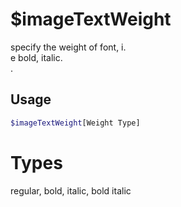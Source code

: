 # $imageTextWeight

specify the weight of font, i.\
e bold, italic.\
.

## Usage

```bash
$imageTextWeight[Weight Type]
```

# Types
regular, bold, italic, bold italic